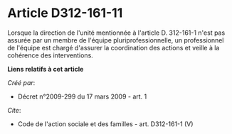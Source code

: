 # Article D312-161-11

Lorsque la direction de l'unité mentionnée à l'article D. 312-161-1 n'est pas assurée par un membre de l'équipe
pluriprofessionnelle, un professionnel de l'équipe est chargé d'assurer la coordination des actions et veille à la cohérence
des interventions.

**Liens relatifs à cet article**

_Créé par_:

  - Décret n°2009-299 du 17 mars 2009 - art. 1

_Cite_:

  - Code de l'action sociale et des familles - art. D312-161-1 (V)
